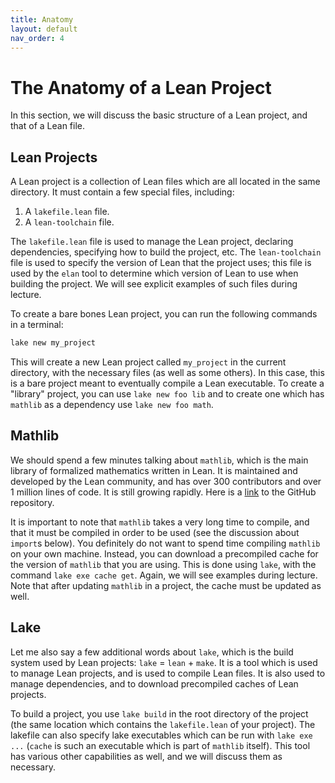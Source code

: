 ```yaml
---
title: Anatomy
layout: default
nav_order: 4
---
```


# The Anatomy of a Lean Project

In this section, we will discuss the basic structure of a Lean project, and that of a Lean file.

## Lean Projects

A Lean project is a collection of Lean files which are all located in the same directory.
It must contain a few special files, including:

1. A `lakefile.lean` file.
2. A `lean-toolchain` file.

The `lakefile.lean` file is used to manage the Lean project, declaring dependencies, specifying how to build the project, etc.
The `lean-toolchain` file is used to specify the version of Lean that the project uses; this file is used by the `elan` tool to determine which version of Lean to use when building the project.
We will see explicit examples of such files during lecture.

To create a bare bones Lean project, you can run the following commands in a terminal:

```bash
lake new my_project
```

This will create a new Lean project called `my_project` in the current directory, with the necessary files (as well as some others).
In this case, this is a bare project meant to eventually compile a Lean executable.
To create a "library" project, you can use `lake new foo lib` and to create one which has `mathlib` as a dependency use `lake new foo math`.

## Mathlib

We should spend a few minutes talking about `mathlib`, which is the main library of formalized mathematics written in Lean.
It is maintained and developed by the Lean community, and has over 300 contributors and over 1 million lines of code.
It is still growing rapidly.
Here is a [link](https://github.com/leanprover-community/mathlib4) to the GitHub repository.

It is important to note that `mathlib` takes a very long time to compile, and that it must be compiled in order to be used (see the discussion about `import`s below). 
You definitely do not want to spend time compiling `mathlib` on your own machine.
Instead, you can download a precompiled cache for the version of `mathlib` that you are using.
This is done using `lake`, with the command `lake exe cache get`.
Again, we will see examples during lecture.
Note that after updating `mathlib` in a project, the cache must be updated as well.

## Lake

Let me also say a few additional words about `lake`, which is the build system used by Lean projects: `lake` = `lean` + `make`.
It is a tool which is used to manage Lean projects, and is used to compile Lean files.
It is also used to manage dependencies, and to download precompiled caches of Lean projects.

To build a project, you use `lake build` in the root directory of the project (the same location which contains the `lakefile.lean` of your project).
The lakefile can also specify lake executables which can be run with `lake exe ...` (`cache` is such an executable which is part of `mathlib` itself).
This tool has various other capabilities as well, and we will discuss them as necessary.

